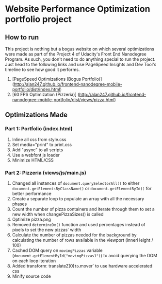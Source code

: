 # Website Performance Optimization portfolio project

## How to run

This project is nothing but a bogus website on which several optimizations were made as part of the Project 4 of Udacity's Front End Nanodegree Program. As such, you don't need to do anything special to run the project. Just head to the following links and use PageSpeed Insights and Dev Tool's timeline to see how good it performs.

1. [PageSpeed Optimizations (Bogus Portfolio)] (http://alan247.github.io/frontend-nanodegree-mobile-portfolio/dist/index.html)
2. [60 FPS Optimization (Pizzeria)] (http://alan247.github.io/frontend-nanodegree-mobile-portfolio/dist/views/pizza.html)

## Optimizations Made

### Part 1: Portfolio (index.html)

1. Inline all css from style.css
1. Set media="print" to print.css
1. Add "async" to all scripts
1. Use a webfont js loader
1. Minimize HTML/CSS

### Part 2: Pizzeria (views/js/main.js)

1. Changed all instances of `document.querySelectorAll()` to either `document.getElementsByClassName()` or `document.getElementById()` for better performance
1. Create a separate loop to populate an array with all the necessary phases
1. Count the number of pizza containers and iterate through them to set a new width when changePizzaSizes() is called
1. Optimize pizza.png
1. Removed `determineDx()` function and used percentages instead of pixels to set the new pizzas' width
1. Calculate the number of pizzas needed for the background by calculating the number of rows available in the viewport (innerHeight / 100)
1. Cached DOM query on `movingPizzas` variable (`document.getElementById("movingPizzas1")`) to avoid querying the DOM on each loop iteration
1. Added transform: translateZ(0)` to `.mover` to use hardware accelerated css
1. Minify source code





